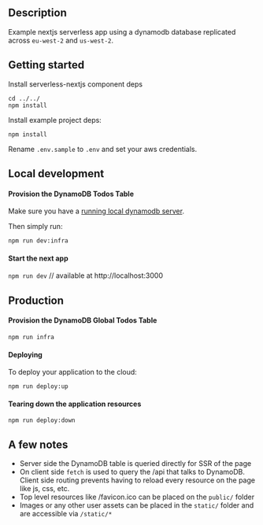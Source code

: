 ## Description

Example nextjs serverless app using a dynamodb database replicated across `eu-west-2` and `us-west-2`.

## Getting started

Install serverless-nextjs component deps

```
cd ../../
npm install
```

Install example project deps:

```
npm install
```

Rename `.env.sample` to `.env` and set your aws credentials.

## Local development

#### Provision the DynamoDB Todos Table

Make sure you have a [running local dynamodb server](https://docs.aws.amazon.com/amazondynamodb/latest/developerguide/DynamoDBLocal.html).

Then simply run:

`npm run dev:infra`

#### Start the next app

`npm run dev`
// available at http://localhost:3000

## Production

#### Provision the DynamoDB Global Todos Table

`npm run infra`

#### Deploying

To deploy your application to the cloud:

`npm run deploy:up`

#### Tearing down the application resources

`npm run deploy:down`

## A few notes

- Server side the DynamoDB table is queried directly for SSR of the page
- On client side `fetch` is used to query the /api that talks to DynamoDB. Client side routing prevents having to reload every resource on the page like js, css, etc.
- Top level resources like /favicon.ico can be placed on the `public/` folder
- Images or any other user assets can be placed in the `static/` folder and are accessible via `/static/*`

